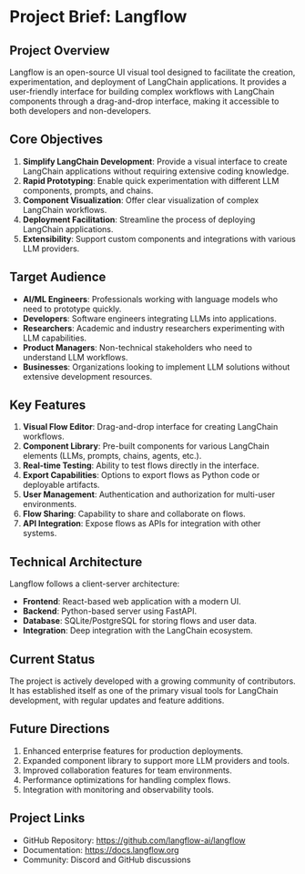 # Project Brief: Langflow

## Project Overview
Langflow is an open-source UI visual tool designed to facilitate the creation, experimentation, and deployment of LangChain applications. It provides a user-friendly interface for building complex workflows with LangChain components through a drag-and-drop interface, making it accessible to both developers and non-developers.

## Core Objectives
1. **Simplify LangChain Development**: Provide a visual interface to create LangChain applications without requiring extensive coding knowledge.
2. **Rapid Prototyping**: Enable quick experimentation with different LLM components, prompts, and chains.
3. **Component Visualization**: Offer clear visualization of complex LangChain workflows.
4. **Deployment Facilitation**: Streamline the process of deploying LangChain applications.
5. **Extensibility**: Support custom components and integrations with various LLM providers.

## Target Audience
- **AI/ML Engineers**: Professionals working with language models who need to prototype quickly.
- **Developers**: Software engineers integrating LLMs into applications.
- **Researchers**: Academic and industry researchers experimenting with LLM capabilities.
- **Product Managers**: Non-technical stakeholders who need to understand LLM workflows.
- **Businesses**: Organizations looking to implement LLM solutions without extensive development resources.

## Key Features
1. **Visual Flow Editor**: Drag-and-drop interface for creating LangChain workflows.
2. **Component Library**: Pre-built components for various LangChain elements (LLMs, prompts, chains, agents, etc.).
3. **Real-time Testing**: Ability to test flows directly in the interface.
4. **Export Capabilities**: Options to export flows as Python code or deployable artifacts.
5. **User Management**: Authentication and authorization for multi-user environments.
6. **Flow Sharing**: Capability to share and collaborate on flows.
7. **API Integration**: Expose flows as APIs for integration with other systems.

## Technical Architecture
Langflow follows a client-server architecture:
- **Frontend**: React-based web application with a modern UI.
- **Backend**: Python-based server using FastAPI.
- **Database**: SQLite/PostgreSQL for storing flows and user data.
- **Integration**: Deep integration with the LangChain ecosystem.

## Current Status
The project is actively developed with a growing community of contributors. It has established itself as one of the primary visual tools for LangChain development, with regular updates and feature additions.

## Future Directions
1. Enhanced enterprise features for production deployments.
2. Expanded component library to support more LLM providers and tools.
3. Improved collaboration features for team environments.
4. Performance optimizations for handling complex flows.
5. Integration with monitoring and observability tools.

## Project Links
- GitHub Repository: https://github.com/langflow-ai/langflow
- Documentation: https://docs.langflow.org
- Community: Discord and GitHub discussions
